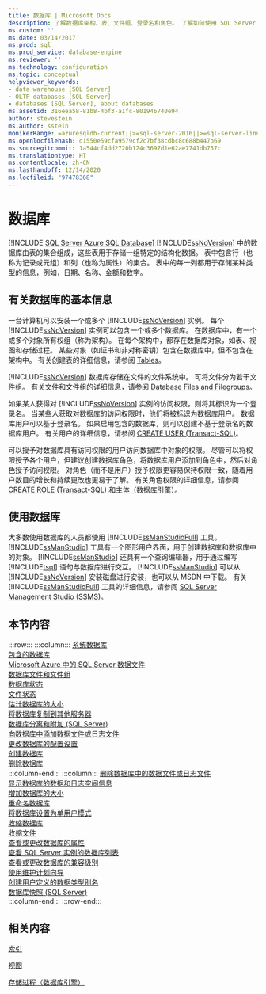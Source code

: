 ```yaml
---
title: 数据库 | Microsoft Docs
description: 了解数据库架构、表、文件组、登录名和角色。 了解如何使用 SQL Server Management Studio 工具来处理数据库。
ms.custom: ''
ms.date: 03/14/2017
ms.prod: sql
ms.prod_service: database-engine
ms.reviewer: ''
ms.technology: configuration
ms.topic: conceptual
helpviewer_keywords:
- data warehouse [SQL Server]
- OLTP databases [SQL Server]
- databases [SQL Server], about databases
ms.assetid: 316eea58-81b8-4bf3-a1fc-801946740e94
author: stevestein
ms.author: sstein
monikerRange: =azuresqldb-current||>=sql-server-2016||>=sql-server-linux-2017||=azuresqldb-mi-current
ms.openlocfilehash: d1550e59cfa9579cf2c7bf38cdbc8c688b447b69
ms.sourcegitcommit: 1a544cf4dd2720b124c3697d1e62ae7741db757c
ms.translationtype: HT
ms.contentlocale: zh-CN
ms.lasthandoff: 12/14/2020
ms.locfileid: "97478368"
---
```

# <a name="databases"></a>数据库
[!INCLUDE [SQL Server Azure SQL Database](../../includes/applies-to-version/sql-asdb.md)]
  [!INCLUDE[ssNoVersion](../../includes/ssnoversion-md.md)] 中的数据库由表的集合组成，这些表用于存储一组特定的结构化数据。 表中包含行（也称为记录或元组）和列（也称为属性）的集合。 表中的每一列都用于存储某种类型的信息，例如，日期、名称、金额和数字。  
  
## <a name="basic-information-about-databases"></a>有关数据库的基本信息  
 一台计算机可以安装一个或多个 [!INCLUDE[ssNoVersion](../../includes/ssnoversion-md.md)] 实例。 每个 [!INCLUDE[ssNoVersion](../../includes/ssnoversion-md.md)] 实例可以包含一个或多个数据库。  在数据库中，有一个或多个对象所有权组（称为架构）。 在每个架构中，都存在数据库对象，如表、视图和存储过程。 某些对象（如证书和非对称密钥）包含在数据库中，但不包含在架构中。 有关创建表的详细信息，请参阅 [Tables](../../relational-databases/tables/tables.md)。  
  
 [!INCLUDE[ssNoVersion](../../includes/ssnoversion-md.md)] 数据库存储在文件的文件系统中。 可将文件分为若干文件组。 有关文件和文件组的详细信息，请参阅 [Database Files and Filegroups](../../relational-databases/databases/database-files-and-filegroups.md)。  
  
 如果某人获得对 [!INCLUDE[ssNoVersion](../../includes/ssnoversion-md.md)] 实例的访问权限，则将其标识为一个登录名。 当某些人获取对数据库的访问权限时，他们将被标识为数据库用户。 数据库用户可以基于登录名。 如果启用包含的数据库，则可以创建不基于登录名的数据库用户。 有关用户的详细信息，请参阅 [CREATE USER (Transact-SQL)](../../t-sql/statements/create-user-transact-sql.md)。  
  
 可以授予对数据库具有访问权限的用户访问数据库中对象的权限。 尽管可以将权限授予各个用户，但建议创建数据库角色，将数据库用户添加到角色中，然后对角色授予访问权限。 对角色（而不是用户）授予权限更容易保持权限一致，随着用户数目的增长和持续更改也更易于了解。 有关角色权限的详细信息，请参阅 [CREATE ROLE (Transact-SQL)](../../t-sql/statements/create-role-transact-sql.md) 和[主体（数据库引擎）](../../relational-databases/security/authentication-access/principals-database-engine.md)。  
  
## <a name="working-with-databases"></a>使用数据库  
 大多数使用数据库的人员都使用 [!INCLUDE[ssManStudioFull](../../includes/ssmanstudiofull-md.md)] 工具。 [!INCLUDE[ssManStudio](../../includes/ssmanstudio-md.md)] 工具有一个图形用户界面，用于创建数据库和数据库中的对象。 [!INCLUDE[ssManStudio](../../includes/ssmanstudio-md.md)] 还具有一个查询编辑器，用于通过编写 [!INCLUDE[tsql](../../includes/tsql-md.md)] 语句与数据库进行交互。 [!INCLUDE[ssManStudio](../../includes/ssmanstudio-md.md)] 可以从 [!INCLUDE[ssNoVersion](../../includes/ssnoversion-md.md)] 安装磁盘进行安装，也可以从 MSDN 中下载。 有关 [!INCLUDE[ssManStudioFull](../../includes/ssmanstudiofull-md.md)] 工具的详细信息，请参阅 [SQL Server Management Studio (SSMS)](../../ssms/sql-server-management-studio-ssms.md)。
  
## <a name="in-this-section"></a>本节内容  

:::row:::
    :::column:::
        [系统数据库](../../relational-databases/databases/system-databases.md)  
        [包含的数据库](../../relational-databases/databases/contained-databases.md)  
        [Microsoft Azure 中的 SQL Server 数据文件](../../relational-databases/databases/sql-server-data-files-in-microsoft-azure.md)  
        [数据库文件和文件组](../../relational-databases/databases/database-files-and-filegroups.md)  
        [数据库状态](../../relational-databases/databases/database-states.md)  
        [文件状态](../../relational-databases/databases/file-states.md)  
        [估计数据库的大小](../../relational-databases/databases/estimate-the-size-of-a-database.md)  
        [将数据库复制到其他服务器](../../relational-databases/databases/copy-databases-to-other-servers.md)  
        [数据库分离和附加 (SQL Server)](../../relational-databases/databases/database-detach-and-attach-sql-server.md)  
        [向数据库中添加数据文件或日志文件](../../relational-databases/databases/add-data-or-log-files-to-a-database.md)  
        [更改数据库的配置设置](../../relational-databases/databases/change-the-configuration-settings-for-a-database.md)  
        [创建数据库](../../relational-databases/databases/create-a-database.md)  
        [删除数据库](../../relational-databases/databases/delete-a-database.md)  
    :::column-end:::
    :::column:::
        [删除数据库中的数据文件或日志文件](../../relational-databases/databases/delete-data-or-log-files-from-a-database.md)  
        [显示数据库的数据和日志空间信息](../../relational-databases/databases/display-data-and-log-space-information-for-a-database.md)  
        [增加数据库的大小](../../relational-databases/databases/increase-the-size-of-a-database.md)  
        [重命名数据库](../../relational-databases/databases/rename-a-database.md)  
        [将数据库设置为单用户模式](../../relational-databases/databases/set-a-database-to-single-user-mode.md)  
        [收缩数据库](../../relational-databases/databases/shrink-a-database.md)  
        [收缩文件](../../relational-databases/databases/shrink-a-file.md)  
        [查看或更改数据库的属性](../../relational-databases/databases/view-or-change-the-properties-of-a-database.md)  
        [查看 SQL Server 实例的数据库列表](../../relational-databases/databases/view-a-list-of-databases-on-an-instance-of-sql-server.md)  
        [查看或更改数据库的兼容级别](../../relational-databases/databases/view-or-change-the-compatibility-level-of-a-database.md)  
        [使用维护计划向导](../../relational-databases/maintenance-plans/use-the-maintenance-plan-wizard.md)  
        [创建用户定义的数据类型别名](../../relational-databases/databases/create-a-user-defined-data-type-alias.md)  
        [数据库快照 (SQL Server)](../../relational-databases/databases/database-snapshots-sql-server.md)  
    :::column-end:::
:::row-end:::

## <a name="related-content"></a>相关内容  
 [索引](../../relational-databases/indexes/indexes.md)  
  
 [视图](../../relational-databases/views/views.md)  
  
 [存储过程（数据库引擎）](../../relational-databases/stored-procedures/stored-procedures-database-engine.md)  
